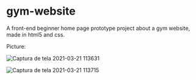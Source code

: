 # gym-website
A front-end beginner home page prototype project about a gym website, made in html5 and css.

Picture: 

![Captura de tela 2021-03-21 113631](https://user-images.githubusercontent.com/79422132/111909158-eb93cb80-8a3a-11eb-95d7-d1b2c8b3fc3c.png)

![Captura de tela 2021-03-21 113715](https://user-images.githubusercontent.com/79422132/111909188-0c5c2100-8a3b-11eb-9237-4e977b79b631.png)
